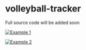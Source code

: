 # volleyball-tracker

Full source code will be added soon

[![Example 1](https://img.youtube.com/vi/jVaorEozE4A/default.jpg)](https://www.youtube.com/watch?v=jVaorEozE4A)

[![Example 2](https://img.youtube.com/vi/9i8_l1n9If4/default.jpg)](https://www.youtube.com/watch?v=9i8_l1n9If4)
